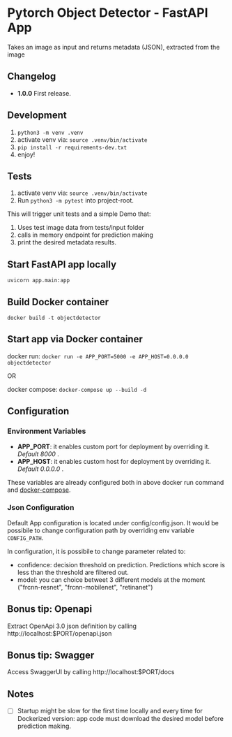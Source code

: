 # Pytorch Object Detector - FastAPI App

Takes an image as input and returns metadata (JSON), extracted from the image

## Changelog
- <b>1.0.0</b> First release.

## Development

1. `python3 -m venv .venv`
2. activate venv via: `source .venv/bin/activate`
3. `pip install -r requirements-dev.txt`
4. enjoy!

## Tests
1. activate venv via: `source .venv/bin/activate`
2. Run `python3 -m pytest` into project-root. 

This will trigger unit tests and a simple Demo that:
1. Uses test image data from tests/input folder
2. calls in memory endpoint for prediction making
3. print the desired metadata results.

## Start FastAPI app locally
`uvicorn app.main:app`

## Build Docker container
`docker build -t objectdetector`

## Start app via Docker container
docker run: `docker run -e APP_PORT=5000 -e APP_HOST=0.0.0.0 objectdetector`

OR

docker compose: `docker-compose up --build -d`

## Configuration

### Environment Variables

* <b>APP_PORT</b>: it enables custom port for deployment by overriding it. <i> Default 8000 </i>.
* <b>APP_HOST</b>: it enables custom host for deployment by overriding it. <i> Default 0.0.0.0 </i>.

These variables are already configured both in above docker run command and [docker-compose](docker-compose.yml).

### Json Configuration

Default App configuration is located under config/config.json. It would be possibile to change configuration path by overriding env variable `CONFIG_PATH`.

In configuration, it is possibile to change parameter related to:
* confidence: decision threshold on prediction. Predictions which score is less than the threshold are filtered out.
* model: you can choice betweet 3 different models at the moment ("frcnn-resnet", "frcnn-mobilenet", "retinanet")

## Bonus tip: Openapi
Extract OpenApi 3.0 json definition by calling http://localhost:$PORT/openapi.json

## Bonus tip: Swagger
Access SwaggerUI by calling http://localhost:$PORT/docs

## Notes

- [ ] Startup might be slow for the first time locally and every time for Dockerized version: app code must download the desired model before prediction making.
